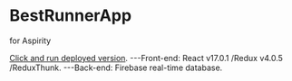 # BestRunnerApp
for Aspirity

[Click and run deployed version](https://bestrunnerapp.web.app/).
---Front-end: React v17.0.1  /Redux v4.0.5 /ReduxThunk.
---Back-end: Firebase real-time database.



